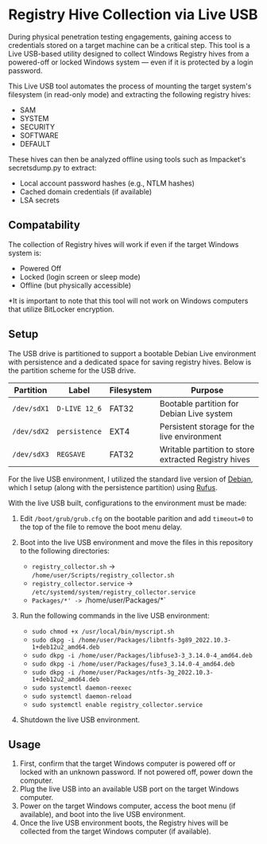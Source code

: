 # Registry Hive Collection via Live USB

During physical penetration testing engagements, gaining access to credentials stored on a target machine can be a critical step. This tool is a Live USB-based utility designed to collect Windows Registry hives from a powered-off or locked Windows system — even if it is protected by a login password.

This Live USB tool automates the process of mounting the target system's filesystem (in read-only mode) and extracting the following registry hives:

- SAM
- SYSTEM
- SECURITY
- SOFTWARE
- DEFAULT

These hives can then be analyzed offline using tools such as Impacket's secretsdump.py to extract:

- Local account password hashes (e.g., NTLM hashes)
- Cached domain credentials (if available)
- LSA secrets

## Compatability

The collection of Registry hives will work if even if the target Windows system is:

- Powered Off
- Locked (login screen or sleep mode)
- Offline (but physically accessible)

*It is important to note that this tool will not work on Windows computers that utilize BitLocker encryption.

## Setup

The USB drive is partitioned to support a bootable Debian Live environment with persistence and a dedicated space for saving registry hives. Below is the partition scheme for the USB drive.

| Partition   | Label         | Filesystem | Purpose                                              |
| ----------- | ------------- | ---------- | ---------------------------------------------------- |
| `/dev/sdX1` | `D-LIVE 12_6` | FAT32      | Bootable partition for Debian Live system            |
| `/dev/sdX2` | `persistence` | EXT4       | Persistent storage for the live environment          |
| `/dev/sdX3` | `REGSAVE`     | FAT32      | Writable partition to store extracted Registry hives |

For the live USB environment, I utilized the standard live version of [Debian](https://mirror.accum.se/mirror/cdimage/archive/12.6.0-live/amd64/iso-hybrid/), which I setup (along with the persistence partition) using [Rufus](https://rufus.ie/en/).

With the live USB built, configurations to the environment must be made:

1. Edit `/boot/grub/grub.cfg` on the bootable parition and add `timeout=0` to the top of the file to remove the boot menu delay.

2. Boot into the live USB environment and move the files in this repository to the following directories:
    - `registry_collector.sh` -> `/home/user/Scripts/registry_collector.sh`
    - `registry_collector.service` -> `/etc/systemd/system/registry_collector.service`
    - `Packages/*' -> `/home/user/Packages/*`

3. Run the following commands in the live USB environment:
    - `sudo chmod +x /usr/local/bin/myscript.sh`
    - `sudo dkpg -i /home/user/Packages/libntfs-3g89_2022.10.3-1+deb12u2_amd64.deb`
    - `sudo dkpg -i /home/user/Packages/libfuse3-3_3.14.0-4_amd64.deb`
    - `sudo dkpg -i /home/user/Packages/fuse3_3.14.0-4_amd64.deb`
    - `sudo dkpg -i /home/user/Packages/ntfs-3g_2022.10.3-1+deb12u2_amd64.deb`
    - `sudo systemctl daemon-reexec`
    - `sudo systemctl daemon-reload`
    - `sudo systemctl enable registry_collector.service`

4. Shutdown the live USB environment.

## Usage

1. First, confirm that the target Windows computer is powered off or locked with an unknown password. If not powered off, power down the computer.
2. Plug the live USB into an available USB port on the target Windows computer.
3. Power on the target Windows computer, access the boot menu (if available), and boot into the live USB environment.
4. Once the live USB environment boots, the Registry hives will be collected from the target Windows computer (if available).

